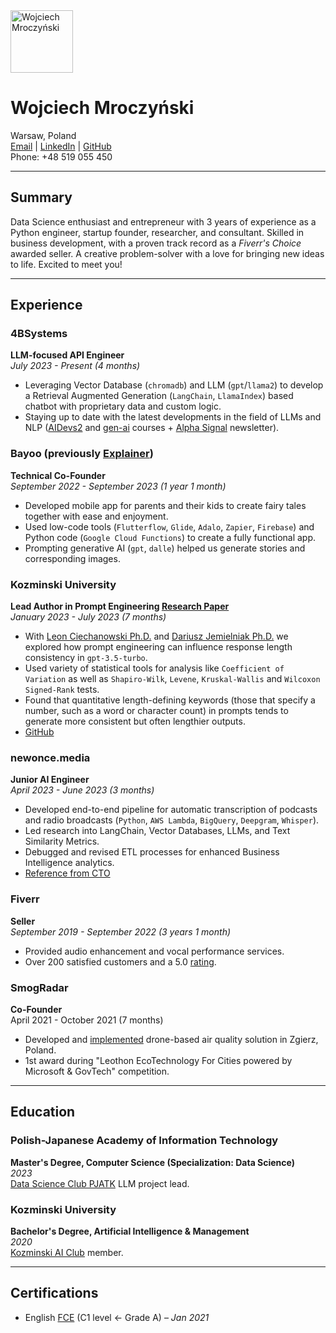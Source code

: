<div>
  <img src="https://drive.google.com/uc?export=view&id=1jjN82h2yFNhKpDgJAPyvBrGZDxruRAQl" width="100" alt="Wojciech Mroczyński"/>
</div>

# Wojciech Mroczyński

Warsaw, Poland <br>
[Email](mailto:mroczynskiwojciech@gmail.com) | [LinkedIn](https://www.linkedin.com/in/wojciechmroczynski/) | [GitHub](https://github.com/wojciechmro) <br>
Phone: +48 519 055 450

---

## Summary
Data Science enthusiast and entrepreneur with 3 years of experience as a Python engineer, startup founder, researcher, and consultant. Skilled in business development, with a proven track record as a *Fiverr's Choice* awarded seller. A creative problem-solver with a love for bringing new ideas to life. Excited to meet you!

---

## Experience

### 4BSystems
**LLM-focused API Engineer**  
*July 2023 - Present (4 months)*  
- Leveraging Vector Database (`chromadb`) and LLM (`gpt`/`llama2`) to develop a Retrieval Augmented Generation (`LangChain`, `LlamaIndex`) based chatbot with proprietary data and custom logic.
- Staying up to date with the latest developments in the field of LLMs and NLP ([AIDevs2](https://www.aidevs.pl/) and [gen-ai](https://gen-ai.pl/) courses + [Alpha Signal](https://alphasignal.ai/) newsletter).

### Bayoo (previously [Explainer](https://play.google.com/store/apps/details?id=com.bayoo.explainer))
**Technical Co-Founder**  
*September 2022 - September 2023 (1 year 1 month)*  
- Developed mobile app for parents and their kids to create fairy tales together with ease and enjoyment. 
- Used low-code tools (`Flutterflow`, `Glide`, `Adalo`, `Zapier`, `Firebase`) and Python code (`Google Cloud Functions`) to create a fully functional app. 
- Prompting generative AI (`gpt`, `dalle`) helped us generate stories and corresponding images.

### Kozminski University
**Lead Author in Prompt Engineering [Research Paper](https://docs.google.com/document/d/1DuZw_BG603ZJn9x5dUolzzsAFFXiT4Fe0ZE8B48V3pM/edit?usp=sharing)**  
*January 2023 - July 2023 (7 months)* 
- With [Leon Ciechanowski Ph.D.](https://www.linkedin.com/in/ciechanowski/) and [Dariusz Jemielniak Ph.D.](https://www.linkedin.com/in/jemielniak/) we explored how prompt engineering can influence response length consistency in `gpt-3.5-turbo`.
- Used variety of statistical tools for analysis like `Coefficient of Variation` as well as `Shapiro-Wilk`, `Levene`, `Kruskal-Wallis` and `Wilcoxon Signed-Rank` tests.
- Found that quantitative length-defining keywords (those that specify a number, such as a word or character count) in prompts tends to generate more consistent but often lengthier outputs.
- [GitHub](https://github.com/wojciechmro/gpt_length_analysis)

### newonce.media
**Junior AI Engineer**  
*April 2023 - June 2023 (3 months)* 
- Developed end-to-end pipeline for automatic transcription of podcasts and radio broadcasts (`Python`, `AWS Lambda`, `BigQuery`, `Deepgram`, `Whisper`).
- Led research into LangChain, Vector Databases, LLMs, and Text Similarity Metrics.
- Debugged and revised ETL processes for enhanced Business Intelligence analytics.
- [Reference from CTO](https://drive.google.com/file/d/1UG1Krj27Q82urckHdidcc-rk9lj9Z8f_/view?usp=sharing)

### Fiverr
**Seller**  
*September 2019 - September 2022 (3 years 1 month)* 
- Provided audio enhancement and vocal performance services.
- Over 200 satisfied customers and a 5.0 [rating](https://www.fiverr.com/wojciechm).

### SmogRadar
**Co-Founder**  
April 2021 - October 2021 (7 months)  
- Developed and [implemented](https://www.linkedin.com/posts/wojciechmroczynski_zgierz-activity-6867522153592471552-pgGb?utm_source=share&utm_medium=member_desktop) drone-based air quality solution in Zgierz, Poland.
- 1st award during "Leothon EcoTechnology For Cities powered by Microsoft & GovTech" competition.

---

## Education

### Polish-Japanese Academy of Information Technology
**Master's Degree, Computer Science (Specialization: Data Science)**  
*2023* <br>
[Data Science Club PJATK](https://www.linkedin.com/company/dsc-pjatk/) LLM project lead.

### Kozminski University
**Bachelor's Degree, Artificial Intelligence & Management**  
*2020* <br>
[Kozminski AI Club](https://www.linkedin.com/company/kozminski-ai-club/) member.

---

## Certifications
- English [FCE](https://www.britishcouncil.pl/en/exam/cambridge/level/first) (C1 level <- Grade A) – *Jan 2021*
